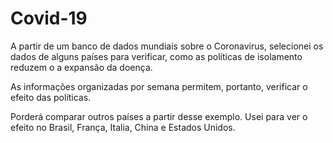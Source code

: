 # Covid-19
A partir de um banco de dados mundiais sobre o Coronavirus, selecionei os dados de alguns países para verificar, como as políticas de isolamento reduzem o a expansão da doença. 

As informações organizadas por semana permitem, portanto, verificar o efeito das políticas. 

Porderá comparar outros países a partir desse exemplo. Usei para ver o efeito no Brasil, França, Italia, China e Estados Unidos.  

